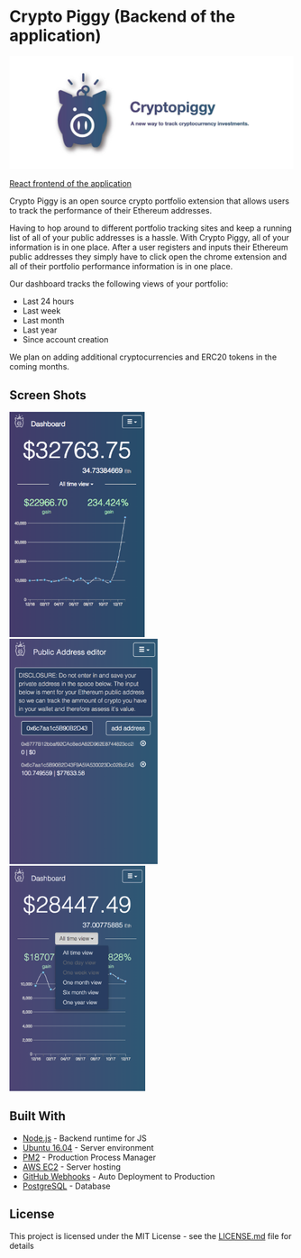 # Crypto Piggy (Backend of the application)

![screenshot](https://github.com/ith-harvey/cryptopiggy-frontend/blob/master/style/images/Marquee%20(2).jpg)

[React frontend of the application](https://github.com/ith-harvey/cryptopiggy-frontend)

Crypto Piggy is an open source crypto portfolio extension that allows users to track the performance of their Ethereum addresses.

Having to hop around to different portfolio tracking sites and keep a running list of all of your public addresses is a hassle. With Crypto Piggy, all of your information is in one place. After a user registers and inputs their Ethereum public addresses they simply have to click open the chrome extension and all of their portfolio performance information is in one place.

Our dashboard tracks the following views of your portfolio:
 - Last 24 hours
 - Last week
 - Last month
 - Last year
 - Since account creation

We plan on adding additional cryptocurrencies and ERC20 tokens in the coming months.

## Screen Shots
<img src="https://github.com/ith-harvey/cryptopiggy-frontend/blob/master/style/images/Screen%20Shot%202018-01-04%20at%204.18.51%20PM.png" height="400">

<img src="https://github.com/ith-harvey/cryptopiggy-frontend/blob/master/style/images/Screen%20Shot%202017-12-18%20at%203.00.39%20PM.png" height="400">

<img src="https://github.com/ith-harvey/cryptopiggy-frontend/blob/master/style/images/Screen%20Shot%202017-12-18%20at%202.59.00%20PM.png" height="400">

## Built With

* [Node.js](https://nodejs.org/en/) - Backend runtime for JS
* [Ubuntu 16.04](https://www.ubuntu.com/download/desktop) - Server environment
* [PM2](http://pm2.keymetrics.io/) - Production Process Manager
* [AWS EC2](https://aws.amazon.com/?nc2=h_lg) - Server hosting
* [GitHub Webhooks](https://developer.github.com/webhooks/) - Auto Deployment to Production 
* [PostgreSQL](https://www.postgresql.org/) - Database

## License

This project is licensed under the MIT License - see the [LICENSE.md](LICENSE.md) file for details
